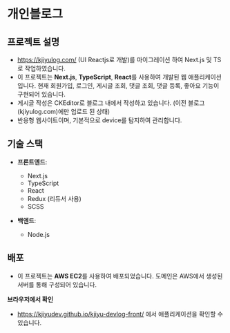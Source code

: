 # 개인블로그

## 프로젝트 설명
- https://kjiyulog.com/ (UI Reactjs로 개발)를 마이그레이션 하여 Next.js 및 TS로 작업하였습니다.
- 이 프로젝트는 **Next.js**, **TypeScript**, **React**를 사용하여 개발된 웹 애플리케이션입니다. 현재 회원가입, 로그인, 게시글 조회, 댓글 조회, 댓글 등록, 좋아요 기능이 구현되어 있습니다. 
- 게시글 작성은 CKEditor로 블로그 내에서 작성하고 있습니다. (이전 블로그(kjiyulog.com)에만 업로드 된 상태)
- 반응형 웹사이트이며, 기본적으로 device를 탐지하여 관리합니다.



## 기술 스택
- **프론트엔드**: 
  - Next.js
  - TypeScript
  - React
  - Redux (리듀서 사용)
  - SCSS

- **백엔드**: 
  - Node.js

## 배포
- 이 프로젝트는 **AWS EC2**를 사용하여 배포되었습니다. 도메인은 AWS에서 생성된 서버를 통해 구성되어 있습니다.


**브라우저에서 확인**
   - https://kjiyudev.github.io/kjiyu-devlog-front/ 에서 애플리케이션을 확인할 수 있습니다.
